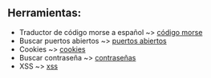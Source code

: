 ## Herramientas:


* Traductor de código morse a español ~> [código morse](from_morse_to_spanish)
* Buscar puertos abiertos ~> [puertos abiertos](search_open_ports)
* Cookies ~> [cookies](cookies)
* Buscar contraseña ~> [contraseñas](search_password)
* XSS ~> [xss](XSS) 
